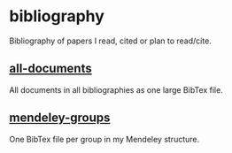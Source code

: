 # bibliography
Bibliography of papers I read, cited or plan to read/cite.

## [all-documents](all-documents.bib)
All documents in all bibliographies as one large BibTex file.

## [mendeley-groups](mendeley-groups)
One BibTex file per group in my Mendeley structure.
